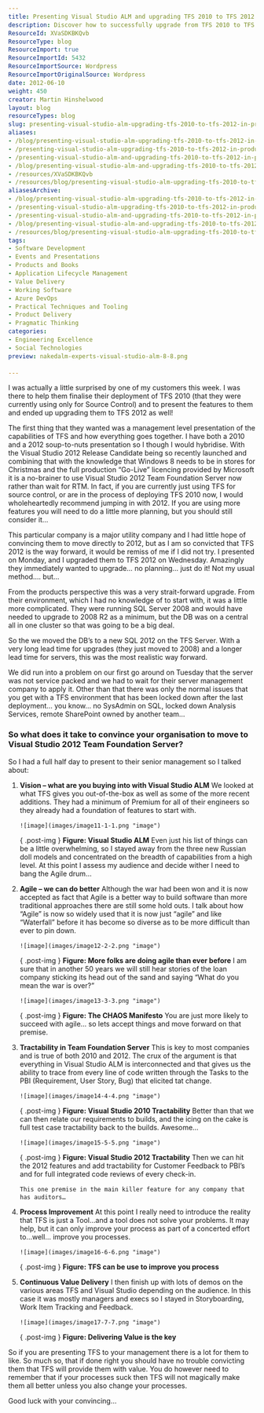 ```yaml
---
title: Presenting Visual Studio ALM and upgrading TFS 2010 to TFS 2012 in production – Done
description: Discover how to successfully upgrade from TFS 2010 to TFS 2012 and unlock the full potential of Visual Studio ALM for your organization. Learn more!
ResourceId: XVaSDKBKQvb
ResourceType: blog
ResourceImport: true
ResourceImportId: 5432
ResourceImportSource: Wordpress
ResourceImportOriginalSource: Wordpress
date: 2012-06-10
weight: 450
creator: Martin Hinshelwood
layout: blog
resourceTypes: blog
slug: presenting-visual-studio-alm-upgrading-tfs-2010-to-tfs-2012-in-production-done
aliases:
- /blog/presenting-visual-studio-alm-upgrading-tfs-2010-to-tfs-2012-in-production-done
- /presenting-visual-studio-alm-upgrading-tfs-2010-to-tfs-2012-in-production-done
- /presenting-visual-studio-alm-and-upgrading-tfs-2010-to-tfs-2012-in-production-–-done
- /blog/presenting-visual-studio-alm-and-upgrading-tfs-2010-to-tfs-2012-in-production-–-done
- /resources/XVaSDKBKQvb
- /resources/blog/presenting-visual-studio-alm-upgrading-tfs-2010-to-tfs-2012-in-production-done
aliasesArchive:
- /blog/presenting-visual-studio-alm-upgrading-tfs-2010-to-tfs-2012-in-production-done
- /presenting-visual-studio-alm-upgrading-tfs-2010-to-tfs-2012-in-production-done
- /presenting-visual-studio-alm-and-upgrading-tfs-2010-to-tfs-2012-in-production-–-done
- /blog/presenting-visual-studio-alm-and-upgrading-tfs-2010-to-tfs-2012-in-production-–-done
- /resources/blog/presenting-visual-studio-alm-upgrading-tfs-2010-to-tfs-2012-in-production-done
tags:
- Software Development
- Events and Presentations
- Products and Books
- Application Lifecycle Management
- Value Delivery
- Working Software
- Azure DevOps
- Practical Techniques and Tooling
- Product Delivery
- Pragmatic Thinking
categories:
- Engineering Excellence
- Social Technologies
preview: nakedalm-experts-visual-studio-alm-8-8.png

---
```

I was actually a little surprised by one of my customers this week. I was there to help them finalise their deployment of TFS 2010 (that they were currently using only for Source Control) and to present the features to them and ended up upgrading them to TFS 2012 as well!

The first thing that they wanted was a management level presentation of the capabilities of TFS and how everything goes together. I have both a 2010 and a 2012 soup-to-nuts presentation so I though I would hybridise. With the Visual Studio 2012 Release Candidate being so recently launched and combining that with the knowledge that Windows 8 needs to be in stores for Christmas and the full production “Go-Live” licencing provided by Microsoft it is a no-brainer to use Visual Studio 2012 Team Foundation Server now rather than wait for RTM. In fact, if you are currently just using TFS for source control, or are in the process of deploying TFS 2010 now, I would wholeheartedly recommend jumping in with 2012. If you are using more features you will need to do a little more planning, but you should still consider it…

This particular company is a major utility company and I had little hope of convincing them to move directly to 2012, but as I am so convicted that TFS 2012 is the way forward, it would be remiss of me if I did not try. I presented on Monday, and I upgraded them to TFS 2012 on Wednesday. Amazingly they immediately wanted to upgrade… no planning… just do it! Not my usual method…. but…

From the products perspective this was a very strait-forward upgrade. From their environment, which I had no knowledge of to start with, it was a little more complicated. They were running SQL Server 2008 and would have needed to upgrade to 2008 R2 as a minimum, but the DB was on a central all in one cluster so that was going to be a big deal.

So the we moved the DB’s to a new SQL 2012 on the TFS Server. With a very long lead time for upgrades (they just moved to 2008) and a longer lead time for servers, this was the most realistic way forward.

We did run into a problem on our first go around on Tuesday that the server was not service packed and we had to wait for their server management company to apply it. Other than that there was only the normal issues that you get with a TFS environment that has been locked down after the last deployment… you know… no SysAdmin on SQL, locked down Analysis Services, remote SharePoint owned by another team…

### So what does it take to convince your organisation to move to Visual Studio 2012 Team Foundation Server?

So I had a full half day to present to their senior management so I talked about:

1.  **Vision – what are you buying into with Visual Studio ALM**
    We looked at what TFS gives you out-of-the-box as well as some of the more recent additions. They had a minimum of Premium for all of their engineers so they already had a foundation of features to start with.

        ![image](images/image11-1-1.png "image")

    { .post-img }
    **Figure: Visual Studio ALM**
    Even just his list of things can be a little overwhelming, so I stayed away from the three new Russian doll models and concentrated on the breadth of capabilities from a high level. At this point I assess my audience and decide wither I need to bang the Agile drum…

2.  **Agile – we can do better**
    Although the war had been won and it is now accepted as fact that Agile is a better way to build software than more traditional approaches there are still some hold outs. I talk about how “Agile” is now so widely used that it is now just “agile” and like “Waterfall” before it has become so diverse as to be more difficult than ever to pin down.

        ![image](images/image12-2-2.png "image")

    { .post-img }
    **Figure: More folks are doing agile than ever before**
    I am sure that in another 50 years we will still hear stories of the loan company sticking its head out of the sand and saying “What do you mean the war is over?”

        ![image](images/image13-3-3.png "image")

    { .post-img }
    **Figure: The CHAOS Manifesto**
    You are just more likely to succeed with agile… so lets accept things and move forward on that premise.

3.  **Tractability in Team Foundation Server**
    This is key to most companies and is true of both 2010 and 2012. The crux of the argument is that everything in Visual Studio ALM is interconnected and that gives us the ability to trace from every line of code written through the Tasks to the PBI (Requirement, User Story, Bug) that elicited tat change.

        ![image](images/image14-4-4.png "image")

    { .post-img }
    **Figure: Visual Studio 2010 Tractability**
    Better than that we can then relate our requirements to builds, and the icing on the cake is full test case tractability back to the builds. Awesome…

        ![image](images/image15-5-5.png "image")

    { .post-img }
    **Figure: Visual Studio 2012 Tractability**
    Then we can hit the 2012 features and add tractability for Customer Feedback to PBI’s and for full integrated code reviews of every check-in.

        This one premise in the main killer feature for any company that has auditors…

4.  **Process Improvement**
    At this point I really need to introduce the reality that TFS is just a Tool…and a tool does not solve your problems. It may help, but it can only improve your process as part of a concerted effort to…well… improve you processes.

        ![image](images/image16-6-6.png "image")

    { .post-img }
    **Figure: TFS can be use to improve you process**

5.  **Continuous Value Delivery**
    I then finish up with lots of demos on the various areas TFS and Visual Studio depending on the audience. In this case it was mostly managers and execs so I stayed in Storyboarding, Work Item Tracking and Feedback.

        ![image](images/image17-7-7.png "image")

    { .post-img }
    **Figure: Delivering Value is the key**

So if you are presenting TFS to your management there is a lot for them to like. So much so, that if done right you should have no trouble convicting them that TFS will provide them with value. You do however need to remember that if your processes suck then TFS will not magically make them all better unless you also change your processes.

Good luck with your convincing…

